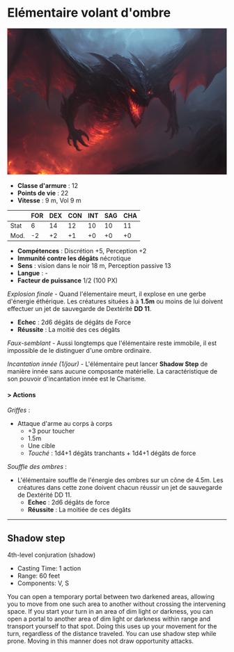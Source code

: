 # Elémentaire volant d'ombre
![Elémentaire volant d'ombre](../../_images/flyingShadowElemental.png)

* **Classe d'armure** : 12
* **Points de vie** : 22
* **Vitesse** : 9 m, Vol 9 m  

|    |FOR|DEX|CON|INT|SAG|CHA|
|----|---|---|---|---|---|---|
|Stat|6  |14 |12 |10 |10 |11 |
|Mod.|-2 |+2 |+1 |+0 |+0 |+0 |

* **Compétences** : Discrétion +5, Perception +2
* **Immunité contre les dégâts** nécrotique
* **Sens** : vision dans le noir 18 m, Perception passive 13
* **Langue** : -
* **Facteur de puissance** 1/2 (100 PX)

*Explosion finale* - Quand l'élementaire meurt, il explose en une gerbe d'énergie éthérique. Les créatures situées à à **1.5m** ou moins de lui doivent effectuer un jet de sauvegarde de Dextérité **DD 11**.
* **Echec** : 2d6 dégâts de dégâts de Force
* **Réussite** : La moitié des ces dégâts

*Faux-semblant* - Aussi longtemps que l'élémentaire reste immobile, il est impossible de le distinguer d'une ombre ordinaire.

*Incantation innée (1/jour)* -  L'élémentaire peut lancer **Shadow Step** de manière innée sans aucune composante matérielle. La caractéristique de son pouvoir d'incantation innée est le Charisme.

#### > Actions
*Griffes* : 
* Attaque d'arme au corps à corps
    * +3 pour toucher
    * 1.5m 
    * Une cible
    * *Touché* : 1d4+1 dégâts tranchants + 1d4+1 dégâts de force

*Souffle des ombres* :
* L'élémentaire souffle de l'énergie des ombres sur un cône de 4.5m. Les créatures dans cette zone doivent chacun réussir un jet de sauvegarde de Dextérité DD 11.
    * **Echec** : 2d6 dégâts de force
    * **Réussite** : La moitiée de ces dégâts

---
## Shadow step
4th-level conjuration (shadow)

* Casting Time: 1 action
* Range: 60 feet
* Components: V, S

You can open a temporary portal between two darkened areas, allowing you to move from one such area to another without crossing the intervening space. If you start your turn in an area of dim light or darkness, you can open a portal to another area of dim light or darkness within range and transport yourself to that spot. Doing this uses up your movement for the turn, regardless of the distance traveled. You can use shadow step while prone. Moving in this manner does not draw opportunity attacks.